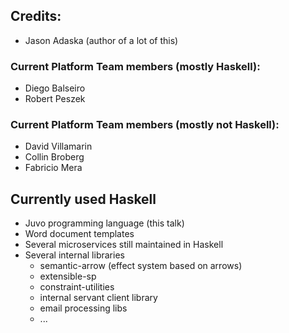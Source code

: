 
## Credits:
* Jason Adaska (author of a lot of this)

### Current Platform Team members (mostly Haskell):
* Diego Balseiro
* Robert Peszek

### Current Platform Team members (mostly not Haskell):
* David Villamarin
* Collin Broberg
* Fabricio Mera

## Currently used Haskell
* Juvo programming language (this talk)
* Word document templates
* Several microservices still maintained in Haskell
* Several internal libraries
  * semantic-arrow (effect system based on arrows)
  * extensible-sp
  * constraint-utilities
  * internal servant client library
  * email processing libs
  * ...